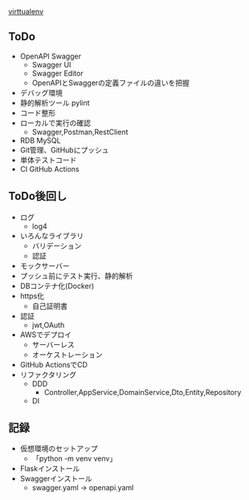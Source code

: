 [virttualenv](https://www.sejuku.net/blog/6839://www.sejuku.net/blog/68398)

## ToDo

- OpenAPI Swagger
  - Swagger UI
  - Swagger Editor
  - OpenAPIとSwaggerの定義ファイルの違いを把握
- デバッグ環境
- 静的解析ツール pylint
- コード整形
- ローカルで実行の確認
  - Swagger,Postman,RestClient
- RDB MySQL
- Git管理、GitHubにプッシュ
- 単体テストコード
- CI GitHub Actions

## ToDo後回し

- ログ
  - log4
- いろんなライブラリ
  - バリデーション
  - 認証
- モックサーバー
- プッシュ前にテスト実行、静的解析
- DBコンテナ化(Docker)
- https化
  - 自己証明書
- 認証
  - jwt,OAuth
- AWSでデプロイ
  - サーバーレス
  - オーケストレーション
- GitHub ActionsでCD
- リファクタリング
  - DDD
    - Controller,AppService,DomainService,Dto,Entity,Repository
  - DI

## 記録

- 仮想環境のセットアップ
  - 「python -m venv venv」
- Flaskインストール
- Swaggerインストール
  - swagger.yaml → openapi.yaml
